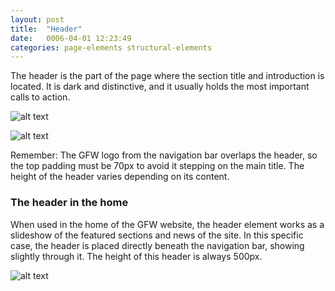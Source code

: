 ```yaml
---
layout: post
title:  "Header"
date:   0006-04-01 12:23:49
categories: page-elements structural-elements
---
```


The header is the part of the page where the section title and introduction is located.
It is dark and distinctive, and it usually holds the most important calls to action.

![alt text][header]

![alt text][header-meassures]

Remember: The GFW logo from the navigation bar overlaps the header, so the top padding must be
70px to avoid it stepping on the main title. The height of the header varies depending on its content.

### The header in the home

When used in the home of the GFW website, the header element works as a slideshow of the featured sections
and news of the site. In this specific case, the header is placed directly beneath the navigation bar, showing
slightly through it. The height of this header is always 500px.

![alt text][header-home]


[header]: /gfw-style-guides/images/posts/structural-elements/header/06-01-header.png "header"
[header-meassures]: /gfw-style-guides/images/posts/structural-elements/header/06-02-header-meassures.png "header meassures"
[header-home]: /gfw-style-guides/images/posts/structural-elements/header/06-03-header-home.png "header home"
